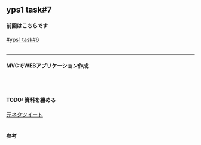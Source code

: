 ## yps1 task#7

#### 前回はこちらです
[#yps1 task#6](https://github.com/yotaro-ok/yps/blob/master/task_6.md)
<br>
<br>

***

#### MVCでWEBアプリケーション作成

<br>
<br>

#### TODO: 資料を纏める

[元ネタツイート](https://twitter.com/yotaro__ok/)
<br>
<br>
#### 参考
